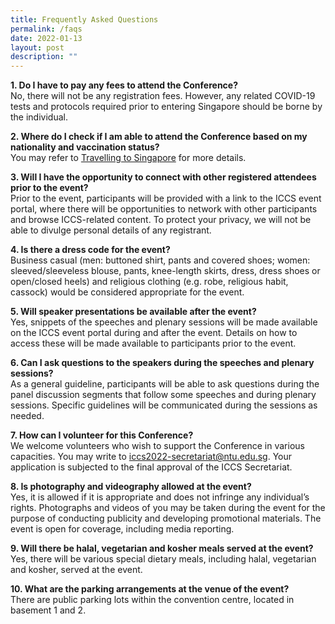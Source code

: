 ```yaml
---
title: Frequently Asked Questions
permalink: /faqs
date: 2022-01-13
layout: post
description: ""
---
```

**1.	Do I have to pay any fees to attend the Conference?**  
No, there will not be any registration fees. However, any related COVID-19 tests and protocols required prior to entering Singapore should be borne by the individual.  


**2.	Where do I check if I am able to attend the Conference based on my nationality and vaccination status?**  
You may refer to [Travelling to Singapore](https://safetravel.ica.gov.sg/stpl/vaccination-requirements) for more details. 

**3. Will I have the opportunity to connect with other registered attendees prior to the event?**  
Prior to the event, participants will be provided with a link to the ICCS event portal, where there will be opportunities to network with other participants and browse ICCS-related content. To protect your privacy, we will not be able to divulge personal details of any registrant.

**4. Is there a dress code for the event?**  
Business casual (men: buttoned shirt, pants and covered shoes; women: sleeved/sleeveless blouse, pants, knee-length skirts, dress, dress shoes or open/closed heels) and religious clothing (e.g. robe, religious habit, cassock) would be considered appropriate for the event.

**5. Will speaker presentations be available after the event?**  
Yes, snippets of the speeches and plenary sessions will be made available on the ICCS event portal during and after the event. Details on how to access these will be made available to participants prior to the event.

**6. Can I ask questions to the speakers during the speeches and plenary sessions?**  
As a general guideline, participants will be able to ask questions during the panel discussion segments that follow some speeches and during plenary sessions. Specific guidelines will be communicated during the sessions as needed.  

**7.	How can I volunteer for this Conference?**  
We welcome volunteers who wish to support the Conference in various capacities. You may write to <a href="mailto:iccs2022-secretariat@ntu.edu.sg">iccs2022-secretariat@ntu.edu.sg</a>. Your application is subjected to the final approval of the ICCS Secretariat.

**8.	Is photography and videography allowed at the event?**  
Yes, it is allowed if it is appropriate and does not infringe any individual’s rights. Photographs and videos of you may be taken during the event for the purpose of conducting publicity and developing promotional materials. The event is open for coverage, including media reporting.

**9.	Will there be halal, vegetarian and kosher meals served at the event?**  
Yes, there will be various special dietary meals, including halal, vegetarian and kosher, served at the event.

**10. What are the parking arrangements at the venue of the event?**  
There are public parking lots within the convention centre, located in basement 1 and 2.